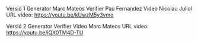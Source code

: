 Versió 1
Generator Marc Mateos
Verifier Pau Fernandez
Video Nicolau Juliol
URL video: https://youtu.be/kUwzM5y3vmo

Versió 2
Generator 
Verifier 
Video Marc Mateos
URL video: https://youtu.be/iQX0TM4D-TU
